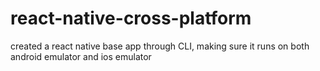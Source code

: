 # react-native-cross-platform
created a react native base app through CLI, making sure it runs on both android emulator and ios emulator
